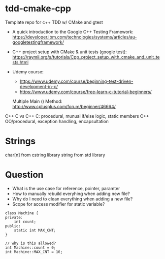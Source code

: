 # tdd-cmake-cpp
Template repo for c++ TDD w/ CMake and gtest

- A quick introduction to the Google C++ Testing Framework: https://developer.ibm.com/technologies/systems/articles/au-googletestingframework/
- C++ project setup with CMake & unit tests (google test): https://raymii.org/s/tutorials/Cpp_project_setup_with_cmake_and_unit_tests.html
- Udemy course: 
    - https://www.udemy.com/course/beginning-test-driven-development-in-c/
    - https://www.udemy.com/course/free-learn-c-tutorial-beginners/

   Multiple Main () Method: http://www.cplusplus.com/forum/beginner/46664/

C++ 
C vs C++
C: procedural, munual if/else logic, static members
C++ OO/procedural, exception handling, encapsultation

# Strings
char[n] from cstring library
string from std library

# Question
- What is the use case for reference, pointer, paramter
- How to manually rebuild everyhing when adding new file? 
- Why do I need to clean everything when adding a new file?
- Scope for access modifier for static variable?
```
class Machine {
private:
    int count;
public:
    static int MAX_CNT;
}

// why is this allowed?
int Machine::count = 0;
int Machine::MAX_CNT = 10;
```